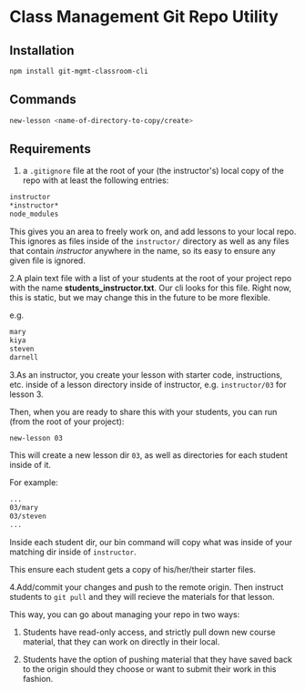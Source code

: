 # Class Management Git Repo Utility

## Installation

```bash
npm install git-mgmt-classroom-cli
```

## Commands

```bash
new-lesson <name-of-directory-to-copy/create>
```

## Requirements

1. a `.gitignore` file at the root of your (the instructor's) local copy of the repo with at least the following entries:

```txt
instructor
*instructor*
node_modules
```

This gives you an area to freely work on, and add lessons to your local repo. This ignores as files inside of the `instructor/` directory as well as any files that contain _instructor_ anywhere in the name, so its easy to ensure any given file is ignored.

2.A plain text file with a list of your students at the root of your project repo with the name **students_instructor.txt**. Our cli looks for this file. Right now, this is static, but we may change this in the future to be more flexible.

e.g.

```txt
mary
kiya
steven
darnell
```

3.As an instructor, you create your lesson with starter code, instructions, etc. inside of a lesson directory inside of instructor, e.g. `instructor/03` for lesson 3.

Then, when you are ready to share this with your students, you can run (from the root of your project):

```bash
new-lesson 03
```

This will create a new lesson dir `03`, as well as directories for each student inside of it.

For example:

```bash
...
03/mary
03/steven
...
```

Inside each student dir, our bin command will copy what was inside of your matching dir inside of `instructor`.

This ensure each student gets a copy of his/her/their starter files.

4.Add/commit your changes and push to the remote origin. Then instruct students to `git pull` and they will recieve the materials for that lesson.

This way, you can go about managing your repo in two ways:

1. Students have read-only access, and strictly pull down new course material, that they can work on directly in their local.

2. Students have the option of pushing material that they have saved back to the origin should they choose or want to submit their work in this fashion.
